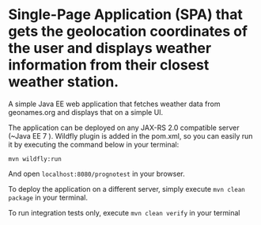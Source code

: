 # Single-Page Application (SPA) that gets the geolocation coordinates of the user and displays weather information from their closest weather station. 

A simple Java EE web application that fetches weather data from geonames.org and displays that on a simple UI.

The application can be deployed on any JAX-RS 2.0 compatible server (~Java EE 7 ). 
Wildfly plugin is added in the pom.xml, so you can easily run it by executing the command below in your terminal:
```
mvn wildfly:run
```
And open `localhost:8080/prognotest` in your browser.

To deploy the application on a different server, simply execute `mvn clean package` in your terminal.

To run integration tests only, execute `mvn clean verify` in your terminal

